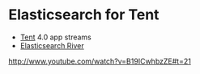 # Elasticsearch for Tent

- [Tent](https://tent.io/) 4.0 app streams
- [Elasticsearch River](http://www.elasticsearch.org/guide/en/elasticsearch/rivers/current/river.html)

http://www.youtube.com/watch?v=B19ICwhbzZE#t=21
